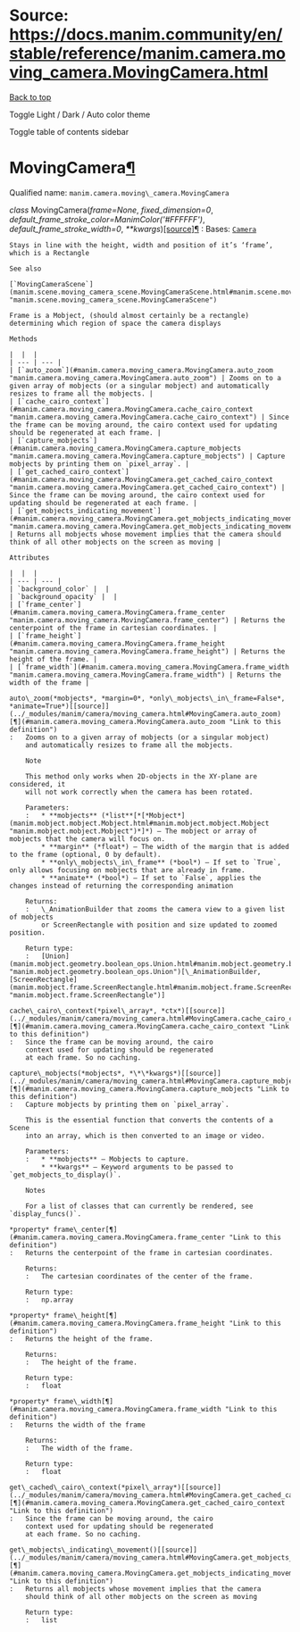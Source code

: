 # Source: https://docs.manim.community/en/stable/reference/manim.camera.moving_camera.MovingCamera.html

[Back to top](#)

Toggle Light / Dark / Auto color theme

Toggle table of contents sidebar

MovingCamera[¶](#movingcamera "Link to this heading")
=====================================================

Qualified name: `manim.camera.moving\_camera.MovingCamera`

*class* MovingCamera(*frame=None*, *fixed\_dimension=0*, *default\_frame\_stroke\_color=ManimColor('#FFFFFF')*, *default\_frame\_stroke\_width=0*, *\*\*kwargs*)[[source]](../_modules/manim/camera/moving_camera.html#MovingCamera)[¶](#manim.camera.moving_camera.MovingCamera "Link to this definition")
:   Bases: [`Camera`](manim.camera.camera.Camera.html#manim.camera.camera.Camera "manim.camera.camera.Camera")

    Stays in line with the height, width and position of it’s ‘frame’, which is a Rectangle

    See also

    [`MovingCameraScene`](manim.scene.moving_camera_scene.MovingCameraScene.html#manim.scene.moving_camera_scene.MovingCameraScene "manim.scene.moving_camera_scene.MovingCameraScene")

    Frame is a Mobject, (should almost certainly be a rectangle)
    determining which region of space the camera displays

    Methods

    |  |  |
    | --- | --- |
    | [`auto_zoom`](#manim.camera.moving_camera.MovingCamera.auto_zoom "manim.camera.moving_camera.MovingCamera.auto_zoom") | Zooms on to a given array of mobjects (or a singular mobject) and automatically resizes to frame all the mobjects. |
    | [`cache_cairo_context`](#manim.camera.moving_camera.MovingCamera.cache_cairo_context "manim.camera.moving_camera.MovingCamera.cache_cairo_context") | Since the frame can be moving around, the cairo context used for updating should be regenerated at each frame. |
    | [`capture_mobjects`](#manim.camera.moving_camera.MovingCamera.capture_mobjects "manim.camera.moving_camera.MovingCamera.capture_mobjects") | Capture mobjects by printing them on `pixel_array`. |
    | [`get_cached_cairo_context`](#manim.camera.moving_camera.MovingCamera.get_cached_cairo_context "manim.camera.moving_camera.MovingCamera.get_cached_cairo_context") | Since the frame can be moving around, the cairo context used for updating should be regenerated at each frame. |
    | [`get_mobjects_indicating_movement`](#manim.camera.moving_camera.MovingCamera.get_mobjects_indicating_movement "manim.camera.moving_camera.MovingCamera.get_mobjects_indicating_movement") | Returns all mobjects whose movement implies that the camera should think of all other mobjects on the screen as moving |

    Attributes

    |  |  |
    | --- | --- |
    | `background_color` |  |
    | `background_opacity` |  |
    | [`frame_center`](#manim.camera.moving_camera.MovingCamera.frame_center "manim.camera.moving_camera.MovingCamera.frame_center") | Returns the centerpoint of the frame in cartesian coordinates. |
    | [`frame_height`](#manim.camera.moving_camera.MovingCamera.frame_height "manim.camera.moving_camera.MovingCamera.frame_height") | Returns the height of the frame. |
    | [`frame_width`](#manim.camera.moving_camera.MovingCamera.frame_width "manim.camera.moving_camera.MovingCamera.frame_width") | Returns the width of the frame |

    auto\_zoom(*mobjects*, *margin=0*, *only\_mobjects\_in\_frame=False*, *animate=True*)[[source]](../_modules/manim/camera/moving_camera.html#MovingCamera.auto_zoom)[¶](#manim.camera.moving_camera.MovingCamera.auto_zoom "Link to this definition")
    :   Zooms on to a given array of mobjects (or a singular mobject)
        and automatically resizes to frame all the mobjects.

        Note

        This method only works when 2D-objects in the XY-plane are considered, it
        will not work correctly when the camera has been rotated.

        Parameters:
        :   * **mobjects** (*list**[*[*Mobject*](manim.mobject.mobject.Mobject.html#manim.mobject.mobject.Mobject "manim.mobject.mobject.Mobject")*]*) – The mobject or array of mobjects that the camera will focus on.
            * **margin** (*float*) – The width of the margin that is added to the frame (optional, 0 by default).
            * **only\_mobjects\_in\_frame** (*bool*) – If set to `True`, only allows focusing on mobjects that are already in frame.
            * **animate** (*bool*) – If set to `False`, applies the changes instead of returning the corresponding animation

        Returns:
        :   \_AnimationBuilder that zooms the camera view to a given list of mobjects
            or ScreenRectangle with position and size updated to zoomed position.

        Return type:
        :   [Union](manim.mobject.geometry.boolean_ops.Union.html#manim.mobject.geometry.boolean_ops.Union "manim.mobject.geometry.boolean_ops.Union")[\_AnimationBuilder, [ScreenRectangle](manim.mobject.frame.ScreenRectangle.html#manim.mobject.frame.ScreenRectangle "manim.mobject.frame.ScreenRectangle")]

    cache\_cairo\_context(*pixel\_array*, *ctx*)[[source]](../_modules/manim/camera/moving_camera.html#MovingCamera.cache_cairo_context)[¶](#manim.camera.moving_camera.MovingCamera.cache_cairo_context "Link to this definition")
    :   Since the frame can be moving around, the cairo
        context used for updating should be regenerated
        at each frame. So no caching.

    capture\_mobjects(*mobjects*, *\*\*kwargs*)[[source]](../_modules/manim/camera/moving_camera.html#MovingCamera.capture_mobjects)[¶](#manim.camera.moving_camera.MovingCamera.capture_mobjects "Link to this definition")
    :   Capture mobjects by printing them on `pixel_array`.

        This is the essential function that converts the contents of a Scene
        into an array, which is then converted to an image or video.

        Parameters:
        :   * **mobjects** – Mobjects to capture.
            * **kwargs** – Keyword arguments to be passed to `get_mobjects_to_display()`.

        Notes

        For a list of classes that can currently be rendered, see `display_funcs()`.

    *property* frame\_center[¶](#manim.camera.moving_camera.MovingCamera.frame_center "Link to this definition")
    :   Returns the centerpoint of the frame in cartesian coordinates.

        Returns:
        :   The cartesian coordinates of the center of the frame.

        Return type:
        :   np.array

    *property* frame\_height[¶](#manim.camera.moving_camera.MovingCamera.frame_height "Link to this definition")
    :   Returns the height of the frame.

        Returns:
        :   The height of the frame.

        Return type:
        :   float

    *property* frame\_width[¶](#manim.camera.moving_camera.MovingCamera.frame_width "Link to this definition")
    :   Returns the width of the frame

        Returns:
        :   The width of the frame.

        Return type:
        :   float

    get\_cached\_cairo\_context(*pixel\_array*)[[source]](../_modules/manim/camera/moving_camera.html#MovingCamera.get_cached_cairo_context)[¶](#manim.camera.moving_camera.MovingCamera.get_cached_cairo_context "Link to this definition")
    :   Since the frame can be moving around, the cairo
        context used for updating should be regenerated
        at each frame. So no caching.

    get\_mobjects\_indicating\_movement()[[source]](../_modules/manim/camera/moving_camera.html#MovingCamera.get_mobjects_indicating_movement)[¶](#manim.camera.moving_camera.MovingCamera.get_mobjects_indicating_movement "Link to this definition")
    :   Returns all mobjects whose movement implies that the camera
        should think of all other mobjects on the screen as moving

        Return type:
        :   list